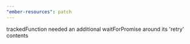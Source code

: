 ```yaml
---
"ember-resources": patch
---
```


trackedFunction needed an additional waitForPromise around its 'retry' contents
